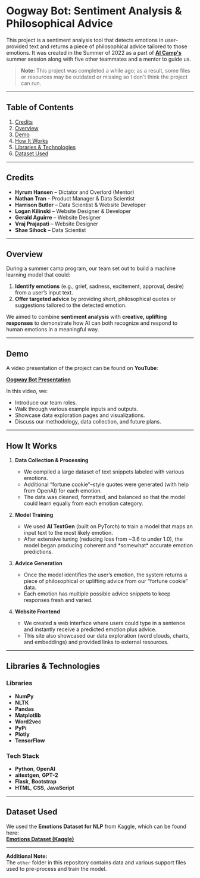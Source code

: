 # Oogway Bot: Sentiment Analysis & Philosophical Advice

This project is a sentiment analysis tool that detects emotions in user-provided text and returns a piece of philosophical advice tailored to those emotions. It was created in the Summer of 2022 as a part of [**AI Camp's**](https://www.ai-camp.org/) summer session along with five other teammates and a mentor to guide us. 
> **Note:** This project was completed a while ago; as a result, some files or resources may be outdated or missing so I don't think the project can run. 
---

## Table of Contents
1. [Credits](#credits)
2. [Overview](#overview) 
3. [Demo](#demo)  
4. [How It Works](#how-it-works)  
5. [Libraries & Technologies](#libraries--technologies)  
6. [Dataset Used](#dataset-used)

---

## Credits
- **Hyrum Hansen** – Dictator and Overlord (Mentor)  
- **Nathan Tran** – Product Manager & Data Scientist  
- **Harrison Butler** – Data Scientist & Website Developer  
- **Logan Kilinski** – Website Designer & Developer  
- **Gerald Aguirre** – Website Designer  
- **Vraj Prajapati** – Website Designer  
- **Shae Sihock** – Data Scientist

---

## Overview
During a summer camp program, our team set out to build a machine learning model that could:
1. **Identify emotions** (e.g., grief, sadness, excitement, approval, desire) from a user’s input text.  
2. **Offer targeted advice** by providing short, philosophical quotes or suggestions tailored to the detected emotion.

We aimed to combine **sentiment analysis** with **creative, uplifting responses** to demonstrate how AI can both recognize and respond to human emotions in a meaningful way.

---

## Demo
A video presentation of the project can be found on **YouTube**:

[**Oogway Bot Presentation**](https://www.youtube.com/watch?v=WbypRp6fyeI&list=PLbuomA3vEYEenEzaAvOCrnqae2QVDVaF8&index=8)

In this video, we:
- Introduce our team roles.
- Walk through various example inputs and outputs.
- Showcase data exploration pages and visualizations.
- Discuss our methodology, data collection, and future plans.

---

## How It Works
1. **Data Collection & Processing**  
   - We compiled a large dataset of text snippets labeled with various emotions.  
   - Additional “fortune cookie”–style quotes were generated (with help from OpenAI) for each emotion.  
   - The data was cleaned, formatted, and balanced so that the model could learn equally from each emotion category.

2. **Model Training**  
   - We used **AI TextGen** (built on PyTorch) to train a model that maps an input text to the most likely emotion.  
   - After extensive tuning (reducing loss from ~3.6 to under 1.0), the model began producing coherent and \*somewhat\* accurate emotion predictions.

3. **Advice Generation**  
   - Once the model identifies the user’s emotion, the system returns a piece of philosophical or uplifting advice from our “fortune cookie” data.  
   - Each emotion has multiple possible advice snippets to keep responses fresh and varied.

4. **Website Frontend**  
   - We created a web interface where users could type in a sentence and instantly receive a predicted emotion plus advice.  
   - This site also showcased our data exploration (word clouds, charts, and embeddings) and provided links to external resources.

---

## Libraries & Technologies

### Libraries
- **NumPy**  
- **NLTK**  
- **Pandas**  
- **Matplotlib**  
- **Word2vec**  
- **PyPi**  
- **Plotly**  
- **TensorFlow**  

### Tech Stack
- **Python**, **OpenAI**  
- **aitextgen**, **GPT-2**  
- **Flask**, **Bootstrap**  
- **HTML**, **CSS**, **JavaScript**

---

## Dataset Used
We used the **Emotions Dataset for NLP** from Kaggle, which can be found here:  
[**Emotions Dataset (Kaggle)**](https://www.kaggle.com/datasets/praveengovi/emotions-dataset-for-nlp)

---

**Additional Note:**  
The `other` folder in this repository contains data and various support files used to pre-process and train the model.
